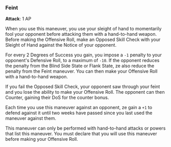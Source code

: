 ### Feint
**Attack**: 1 AP

When you use this maneuver, you use your sleight of hand to momentarily fool your opponent before attacking them with a hand-to-hand weapon. Before making the Offensive Roll, make an Opposed Skill Check with your Sleight of Hand against the Notice of your opponent.

For every 2 Degrees of Success you gain, you impose a `-1` penalty to your opponent's Defensive Roll, to a maximum of `-10`. If the opponent reduces the penalty from the Blind Side State or Flank State, ze also reduce the penalty from the Feint maneuver. You can then make your Offensive Roll with a hand-to-hand weapon.

If you fail the Opposed Skill Check, your opponent saw through your feint and you lose the ability to make your Offensive Roll. The opponent can then Counter, gaining their DoS for the counter bonus.

Each time you use this maneuver against an opponent, ze gain a `+1` to defend against it until two weeks have passed since you last used the maneuver against them.

This maneuver can only be performed with hand-to-hand attacks or powers that list this maneuver. You must declare that you will use this maneuver before making your Offensive Roll.